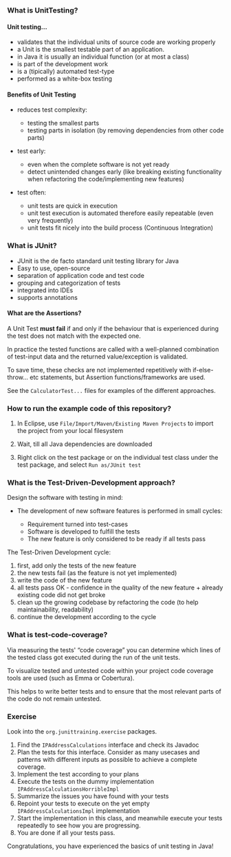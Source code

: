 ### What is UnitTesting?

#### Unit testing...

- validates that the individual units of source code are working properly
- a Unit is the smallest testable part of an application.
- in Java it is usually an individual function (or at most a class)
- is part of the development work
- is a (tipically) automated test-type
- performed as a white-box testing

#### Benefits of Unit Testing

- reduces test complexity:
  - testing the smallest parts
  - testing parts in isolation (by removing dependencies from other code parts)

- test early:
  - even when the complete software is not yet ready
  - detect unintended changes early (like breaking existing functionality when refactoring the
    code/implementing new features)

- test often:
  - unit tests are quick in execution
  - unit test execution is automated therefore easily repeatable (even very frequently)
  - unit tests fit nicely into the build process (Continuous Integration)

### What is JUnit?

- JUnit is the de facto standard unit testing library for Java
- Easy to use, open-source
- separation of application code and test code
- grouping and categorization of tests
- integrated into IDEs
- supports annotations

#### What are the Assertions?

A Unit Test **must fail** if and only if the behaviour that is experienced during the test does not match with the expected one.

In practice the tested functions are called with a well-planned combination of test-input data and the returned value/exception is validated.

To save time, these checks are not implemented repetitively with if-else-throw... etc statements, but Assertion functions/frameworks are used.

See the `CalculatorTest...` files for examples of the different approaches.

### How to run the example code of this repository?

1. In Eclipse, use `File/Import/Maven/Existing Maven Projects` to import the project from your local filesystem

2. Wait, till all Java dependencies are downloaded

3. Right click on the test package or on the individual test class under the test package, and select `Run as/JUnit test`


### What is the Test-Driven-Development approach?

Design the software with testing in mind:

- The development of new software features is performed in small cycles:

  - Requirement turned into test-cases
  - Software is developed to fulfill the tests
  - The new feature is only considered to be ready if all tests pass

The Test-Driven Development cycle:

1. first, add only the tests of the new feature
2. the new tests fail (as the feature is not yet implemented)
3. write the code of the new feature
4. all tests pass OK - confidence in the quality of the new feature + already existing code did not get
broke
5. clean up the growing codebase by refactoring the code (to help maintainability, readability)
6. continue the development according to the cycle



### What is test-code-coverage?

Via measuring the tests' “code coverage” you can determine which lines of the tested class got
executed during the run of the unit tests.

To visualize tested and untested code within your project
code coverage tools are used (such as Emma or Cobertura).

This helps to write better tests and to ensure that the most relevant parts of the code do not remain untested.


### Exercise

Look into the `org.junittraining.exercise` packages. 

1. Find the `IPAddressCalculations` interface and check its Javadoc
2. Plan the tests for this interface. Consider as many usecases and patterns with different inputs as possible to achieve a complete coverage.
3. Implement the test according to your plans
4. Execute the tests on the dummy implementation `IPAddressCalculationsHorribleImpl`
5. Summarize the issues you have found with your tests
6. Repoint your tests to execute on the yet empty `IPAddressCalculationsImpl` implementation
7. Start the implementation in this class, and meanwhile execute your tests repeatedly to see how you are progressing. 
8. You are done if all your tests pass. 

Congratulations, you have experienced the basics of unit testing in Java!

